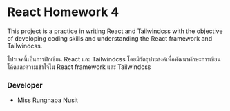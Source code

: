 # React Homework 4

This project is a practice in writing React and Tailwindcss  with the objective of developing coding skills and understanding the React framework and Tailwindcss.

โปรเจคนี้เป็นการฝึกเขียน React และ Tailwindcss โดยมีวัตถุประสงค์เพื่อพัฒนาทักษะการเขียนโค้ดและความเข้าใจใน React framework และ Tailwindcss 

### Developer
- Miss Rungnapa Nusit
